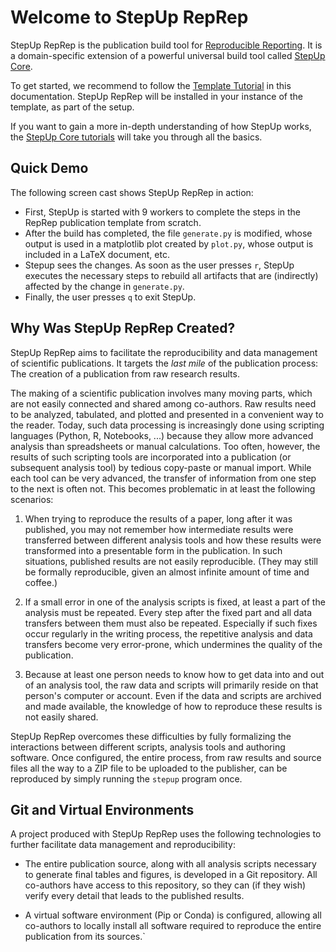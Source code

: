 # Welcome to StepUp RepRep

StepUp RepRep is the publication build tool for [Reproducible Reporting](https://github.com/reproducible-reporting).
It is a domain-specific extension of a powerful universal build tool called [StepUp Core](https://reproducible-reporting.github.io/stepup-core/).

To get started, we recommend to follow the [Template Tutorial](from_template/introduction.md) in this documentation.
StepUp RepRep will be installed in your instance of the template, as part of the setup.

If you want to gain a more in-depth understanding of how StepUp works, the [StepUp Core tutorials](https://reproducible-reporting.github.io/stepup-core/getting_started/introduction/) will take you through all the basics.


## Quick Demo

The following screen cast shows StepUp RepRep in action:

- First, StepUp is started with 9 workers
  to complete the steps in the RepRep publication template from scratch.
- After the build has completed,
  the file `generate.py` is modified,
  whose output is used in a matplotlib plot created by `plot.py`,
  whose output is included in a LaTeX document, etc.
- Stepup sees the changes.
  As soon as the user presses `r`,
  StepUp executes the necessary steps to rebuild all artifacts
  that are (indirectly) affected by the change in `generate.py`.
- Finally, the user presses `q` to exit StepUp.

<script src="https://asciinema.org/a/665096.js" id="asciicast-665096" async="true"></script>

## Why Was StepUp RepRep Created?

StepUp RepRep aims to facilitate the reproducibility and data management of scientific publications.
It targets the *last mile* of the publication process:
The creation of a publication from raw research results.

The making of a scientific publication involves many moving parts, which are not easily connected and shared among co-authors.
Raw results need to be analyzed, tabulated, and plotted and presented in a convenient way to the reader.
Today, such data processing is increasingly done using scripting languages (Python, R, Notebooks, ...) because they allow more advanced analysis than spreadsheets or manual calculations.
Too often, however, the results of such scripting tools are incorporated into a publication (or subsequent analysis tool) by tedious copy-paste or manual import.
While each tool can be very advanced, the transfer of information from one step to the next is often not.
This becomes problematic in at least the following scenarios:

1. When trying to reproduce the results of a paper, long after it was published,
   you may not remember how intermediate results were transferred between different analysis tools
   and how these results were transformed into a presentable form in the publication.
   In such situations, published results are not easily reproducible.
   (They may still be formally reproducible, given an almost infinite amount of time and coffee.)

2. If a small error in one of the analysis scripts is fixed,
   at least a part of the analysis must be repeated.
   Every step after the fixed part and all data transfers between them must also be repeated.
   Especially if such fixes occur regularly in the writing process,
   the repetitive analysis and data transfers become very error-prone,
   which undermines the quality of the publication.

3. Because at least one person needs to know how to get data into and out of an analysis tool,
   the raw data and scripts will primarily reside on that person's computer or account.
   Even if the data and scripts are archived and made available,
   the knowledge of how to reproduce these results is not easily shared.

StepUp RepRep overcomes these difficulties by fully formalizing the interactions between different scripts, analysis tools and authoring software.
Once configured, the entire process, from raw results and source files all the way to a ZIP file to be uploaded to the publisher, can be reproduced by simply running the `stepup` program once.


## Git and Virtual Environments

A project produced with StepUp RepRep uses the following technologies
to further facilitate data management and reproducibility:

- The entire publication source,
  along with all analysis scripts necessary to generate final tables and figures,
  is developed in a Git repository.
  All co-authors have access to this repository,
  so they can (if they wish) verify every detail that leads to the published results.

- A virtual software environment (Pip or Conda) is configured,
  allowing all co-authors to locally install all software required to reproduce
  the entire publication from its sources.`
